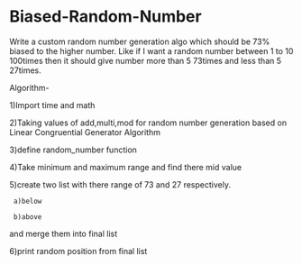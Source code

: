 # Biased-Random-Number

Write a custom random number generation algo which should be 73% biased to the higher number.
Like if I want a random number between 1 to 10 100times then it should give number more than 5 73times and less than 5 27times.

Algorithm-

1)Import time and math

2)Taking values of add,multi,mod for random number generation based on Linear Congruential Generator Algorithm

3)define random_number function

4)Take minimum and maximum range and find there mid value

5)create two list with there range of 73 and 27 respectively.

     a)below
     
     b)above
     
 and merge them into final list 
 
6)print random position from final list
